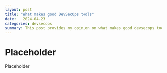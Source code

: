 ```yaml
---  
layout: post 
title: "What makes good DevSecOps tools" 
date:   2024-04-23
categories: devsecops
summary: This post provides my opinion on what makes good devsecops tooling.
---
```


# Placeholder

Placeholder